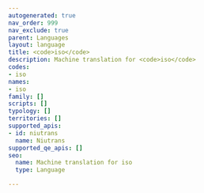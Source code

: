 ```yaml
---
autogenerated: true
nav_order: 999
nav_exclude: true
parent: Languages
layout: language
title: <code>iso</code>
description: Machine translation for <code>iso</code>
codes:
- iso
names:
- iso
family: []
scripts: []
typology: []
territories: []
supported_apis:
- id: niutrans
  name: Niutrans
supported_qe_apis: []
seo:
  name: Machine translation for iso
  type: Language

---
```


